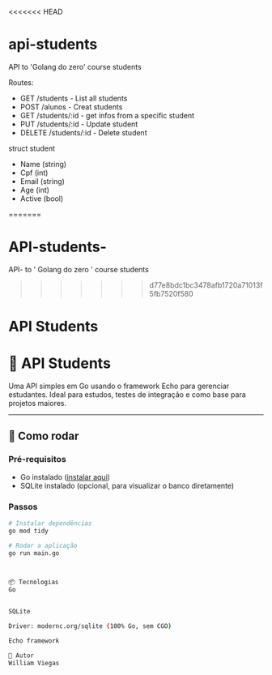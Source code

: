 <<<<<<< HEAD
# api-students
API to 'Golang do zero' course students 

Routes:
- GET /students - List all students
- POST /alunos - Creat students
- GET /students/:id - get infos from a specific student
- PUT /students/:id - Update student
- DELETE /students/:id - Delete student 

struct student 
- Name (string)
- Cpf (int)
- Email (string)
- Age (int)
- Active (bool)


=======
# API-students-
API- to ' Golang do zero ' course students
>>>>>>> d77e8bdc1bc3478afb1720a71013f5fb7520f580
# API Students

# 🧠 API Students

Uma API simples em Go usando o framework Echo para gerenciar estudantes. Ideal para estudos, testes de integração e como base para projetos maiores.

---

## 🚀 Como rodar

### Pré-requisitos

- Go instalado ([instalar aqui](https://golang.org/doc/install))
- SQLite instalado (opcional, para visualizar o banco diretamente)

### Passos

```bash
# Instalar dependências
go mod tidy

# Rodar a aplicação
go run main.go 

 

📦 Tecnologias
Go 


SQLite

Driver: modernc.org/sqlite (100% Go, sem CGO)

Echo framework 

📄 Autor
William Viegas 

